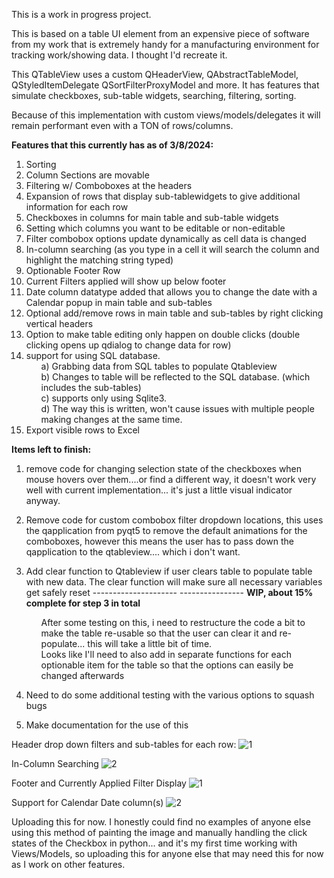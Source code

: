This is a work in progress project.  

This is based on a table UI element from an expensive piece of software from my work that is extremely
handy for a manufacturing environment for tracking work/showing data.  I thought I'd recreate it.

This QTableView uses a custom QHeaderView, QAbstractTableModel, QStyledItemDelegate QSortFilterProxyModel and more.  It has features that 
simulate checkboxes, sub-table widgets, searching, filtering, sorting.

Because of this implementation with custom views/models/delegates it will remain performant even with a TON of rows/columns.

<b>Features that this currently has as of 3/8/2024:</b>

1) Sorting
2) Column Sections are movable
3) Filtering w/ Comboboxes at the headers
4) Expansion of rows that display sub-tablewidgets to give additional information for each row
5) Checkboxes in columns for main table and sub-table widgets
6) Setting which columns you want to be editable or non-editable
7) Filter combobox options update dynamically as cell data is changed
8) In-column searching   (as you type in a cell it will search the column and highlight the matching string typed)
9) Optionable Footer Row
10) Current Filters applied will show up below footer
11) Date column datatype added that allows you to change the date with a Calendar popup in main table and sub-tables
12) Optional add/remove rows in main table and sub-tables by right clicking vertical headers
13) Option to make table editing only happen on double clicks   (double clicking opens up qdialog to change data for row)
14) support for using SQL database.
    <ul>a) Grabbing data from SQL tables to populate Qtableview</ul>
    <ul>b) Changes to table will be reflected to the SQL database.  (which includes the sub-tables)</ul>
    <ul>c) supports only using Sqlite3.</ul>
    <ul>d) The way this is written, won't cause issues with multiple people making changes at the same time.</ul>
15) Export visible rows to Excel
    



<b>Items left to finish:</b>
   
1) remove code for changing selection state of the checkboxes when mouse hovers over them....or find a different way, it doesn't work very well
   with current implementation... it's just a little visual indicator anyway.
   
2) Remove code for custom combobox filter dropdown locations, this uses the qapplication from pyqt5 to remove the default animations for the comboboxes,
   however this means the user has to pass down the qapplication to the qtableview.... which i don't want.

3) Add clear function to Qtableview if user clears table to populate table with new data. The clear function will make sure all necessary variables get
   safely reset    ---------------------  ----------------   <b> WIP, about 15% complete for step 3 in total </b>
   <ul> After some testing on this, i need to restructure the code a bit to make the table re-usable so that the user can clear it and re-populate... this 
   will take a little bit of time.</ul>
   <ul> Looks like I'll need to also add in separate functions for each optionable item for the table so that the options can easily be changed afterwards</ul>

5) Need to do some additional testing with the various options to squash bugs
   
7) Make documentation for the use of this

   
Header drop down filters and sub-tables for each row:
![1](https://github.com/jxfuller1/QTableView-with-Checkboxes-subtables-filtering-and-more/assets/123666150/bcf1022e-7328-452f-9bd5-bb75ba64a500)

In-Column Searching
![2](https://github.com/jxfuller1/QTableView-with-Checkboxes-subtables-filtering-and-more/assets/123666150/e3418c54-464c-4091-98fb-47a3db3651b2)

Footer and Currently Applied Filter Display
![1](https://github.com/jxfuller1/QTableView-with-Checkboxes-subtables-filtering-and-more/assets/123666150/b34bb368-fdc4-4391-b834-cd6e90b46f69)

Support for Calendar Date column(s)
![2](https://github.com/jxfuller1/QTableView-with-Checkboxes-subtables-filtering-and-more/assets/123666150/3b0c6d3b-7e34-40d5-a5fe-e85b9f4090ed)


Uploading this for now.  I honestly could find no examples of anyone else using this method of painting the image and manually handling the click states of the Checkbox in python... 
and it's my first time working with Views/Models, so uploading this for anyone else that may need this for now as I work on other features.
